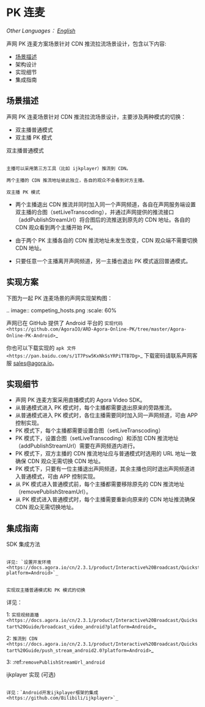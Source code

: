 PK 连麦
========================

*Other Languages： [English](README.md)*

声网 PK 连麦方案场景针对 CDN 推流拉流场景设计，包含以下内容:

* [场景描述]("场景描述")
* 架构设计
* 实现细节
* 集成指南

场景描述
------------------

声网 PK 连麦场景针对 CDN 推流拉流场景设计，主要涉及两种模式的切换：

* 双主播普通模式
* 双主播 PK 模式

双主播普通模式
~~~~~~~~~~~~~~~~~~

主播可以采用第三方工具（比如 ijkplayer）推流到 CDN。

两个主播的 CDN 推流地址彼此独立，各自的观众不会看到对方主播。

双主播 PK 模式
~~~~~~~~~~~~~~~~~~

- 两个主播退出 CDN 推流并同时加入同一个声网频道，各自在声网服务端设置双主播的合图（setLiveTranscoding），并通过声网提供的推流接口（addPublishStreamUrl）将合图后的流推送到原先的 CDN 地址。各自的 CDN 观众看到两个主播开始 PK。

- 由于两个 PK 主播各自的 CDN 推流地址未发生改变，CDN 观众端不需要切换 CDN 地址。

- 只要任意一个主播离开声网频道，另一主播也退出 PK 模式返回普通模式。

实现方案
------------------

下图为一起 PK 连麦场景的声网实现架构图：

.. image:: competing_hosts.png
   :scale: 60%

声网已在 GitHub 提供了 Android 平台的 `实现代码 <https://github.com/AgoraIO/ARD-Agora-Online-PK/tree/master/Agora-Online-PK-Android>`_

你也可以下载实现的 `apk 文件 <https://pan.baidu.com/s/1T7Psw5KxNkSsYRPiTTB7Dg>`_ 下载密码请联系声网客服 sales@agora.io。

实现细节
------------------

- 声网 PK 连麦方案采用直播模式的 Agora Video SDK。
- 从普通模式进入 PK 模式时，每个主播都需要退出原来的旁路推流。
- 从普通模式进入 PK 模式时，各位主播需要同时加入同一声网频道，可由 APP 控制实现。
- PK 模式下，每个主播都需要设置合图（setLiveTranscoding）
- PK 模式下，设置合图（setLiveTranscoding）和添加 CDN 推流地址（addPublishStreamUrl）需要在声网频道内进行。
- PK 模式下，双方主播的 CDN 推流地址应与普通模式时选用的 URL 地址一致确保 CDN 观众无需切换 CDN 地址。
- PK 模式下，只要有一位主播退出声网频道，其余主播也同时退出声网频道进入普通模式，可由 APP 控制实现。
- 从 PK 模式进入普通模式前，每个主播都需要移除原先的 CDN 推流地址（removePublishStreamUrl）。
- 从 PK 模式进入普通模式时，每个主播需要重新向原来的 CDN 地址推流确保 CDN 观众无需切换地址。


集成指南
------------------


SDK 集成方法
~~~~~~~~~~~~~~~~~~~~~~~~~~~~

详见: `设置开发环境 <https://docs.agora.io/cn/2.3.1/product/Interactive%20Broadcast/Quickstart%20Guide/broadcast_audio_android?platform=Android>`_


实现双主播普通模式和 PK 模式的切换
~~~~~~~~~~~~~~~~~~~~~~~~~~~~~~~~~

详见：

1: `实现视频直播 <https://docs.agora.io/cn/2.3.1/product/Interactive%20Broadcast/Quickstart%20Guide/broadcast_video_android?platform=Android>`_

2: `推流到 CDN <https://docs.agora.io/cn/2.3.1/product/Interactive%20Broadcast/Quickstart%20Guide/push_stream_android2.0?platform=Android>`_

3: :ref:`removePublishStreamUrl_android`

ijkplayer 实现 (可选)
~~~~~~~~~~~~~~~~~~~~~~~~~~~~

详见：`Android开发ijkplayer框架的集成 <https://github.com/Bilibili/ijkplayer>`_

